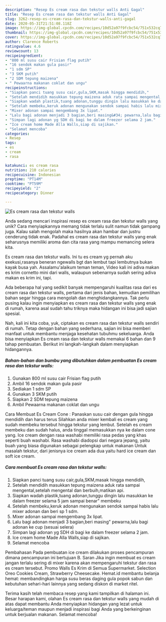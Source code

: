 ```yaml
---
description: "Resep Es cream rasa dan tekstur walls Anti Gagal"
title: "Resep Es cream rasa dan tekstur walls Anti Gagal"
slug: 3262-resep-es-cream-rasa-dan-tekstur-walls-anti-gagal
date: 2020-05-31T21:51:08.118Z
image: https://img-global.cpcdn.com/recipes/10d52a97f9fcbc54/751x532cq70/es-cream-rasa-dan-tekstur-walls-foto-resep-utama.jpg
thumbnail: https://img-global.cpcdn.com/recipes/10d52a97f9fcbc54/751x532cq70/es-cream-rasa-dan-tekstur-walls-foto-resep-utama.jpg
cover: https://img-global.cpcdn.com/recipes/10d52a97f9fcbc54/751x532cq70/es-cream-rasa-dan-tekstur-walls-foto-resep-utama.jpg
author: Clarence Roberts
ratingvalue: 4.6
reviewcount: 13
recipeingredient:
- "800 ml susu cair Frisian flag putih"
- "16 sendok makan gula pasir"
- "1 sdm SP"
- "3 SKM putih"
- "2 SDM tepung maizena"
- " Pewaarna makanan coklat dan ungu"
recipeinstructions:
- "Siapkan panci tuang susu cair,gula,SKM,masak hingga mendidih,"
- "Setelah mendidih masukkan tepung maizena aduk rata sampai mengental,setelah mengental dan berbuih,matikan api."
- "Siapkan wadah plastik,tuang adonan,tunggu dingin lalu masukkan ke dalam freezer selama 5 jam sampai benar&#34; membeku"
- "Setelah membeku,keruk adonan mengunakan sendok sampai habis lalu mixer adonan dan beri sp 1 sdm."
- "Mixer adonan sampai mengembang 3x lipat."
- "Lalu bagi adonan menjadi 3 bagian,beri masing&#34; pewarna,lalu bagi adonan ke cup (sesuai selera)"
- "Simpan lagi adonan yg SDH di bagi ke dalam freezer selama 2 jam."
- "Ice cream home Made Alla Walls,siap di sajikan."
- "Selamat mencoba"
categories:
- Resep
tags:
- es
- cream
- rasa

katakunci: es cream rasa 
nutrition: 210 calories
recipecuisine: Indonesian
preptime: "PT14M"
cooktime: "PT59M"
recipeyield: "2"
recipecategory: Dinner

---
```



![Es cream rasa dan tekstur walls](https://img-global.cpcdn.com/recipes/10d52a97f9fcbc54/751x532cq70/es-cream-rasa-dan-tekstur-walls-foto-resep-utama.jpg)

Anda sedang mencari inspirasi resep es cream rasa dan tekstur walls yang unik? Cara menyiapkannya memang tidak terlalu sulit namun tidak gampang juga. Kalau salah mengolah maka hasilnya akan hambar dan justru cenderung tidak enak. Padahal es cream rasa dan tekstur walls yang enak seharusnya memiliki aroma dan cita rasa yang mampu memancing selera kita.

Es cream rasa dan tekstur walls. Ini tu es cream yg pernah aku exekusi,rasanya beneran ngewalls bgt dan lembut tapi lembutnya bukan kayak busa yah. Assalamu&#39;alaikum teman teman, Video kali ini adiva makan es krim cornetto mini dari walls, walaupun sebenarnya sudah sering adiva makan es krim ini, tapi.

Ada beberapa hal yang sedikit banyak mempengaruhi kualitas rasa dari es cream rasa dan tekstur walls, pertama dari jenis bahan, kemudian pemilihan bahan segar hingga cara mengolah dan menghidangkannya. Tak perlu pusing kalau ingin menyiapkan es cream rasa dan tekstur walls yang enak di rumah, karena asal sudah tahu triknya maka hidangan ini bisa jadi sajian spesial.


Nah, kali ini kita coba, yuk, ciptakan es cream rasa dan tekstur walls sendiri di rumah. Tetap dengan bahan yang sederhana, sajian ini bisa memberi manfaat untuk membantu menjaga kesehatan tubuhmu sekeluarga. Anda bisa menyiapkan Es cream rasa dan tekstur walls memakai 6 bahan dan 9 tahap pembuatan. Berikut ini langkah-langkah dalam menyiapkan hidangannya.

<!--inarticleads1-->

##### Bahan-bahan dan bumbu yang dibutuhkan dalam pembuatan Es cream rasa dan tekstur walls:

1. Gunakan 800 ml susu cair Frisian flag putih
1. Ambil 16 sendok makan gula pasir
1. Sediakan 1 sdm SP
1. Gunakan 3 SKM putih
1. Siapkan 2 SDM tepung maizena
1. Ambil  Pewaarna makanan coklat dan ungu


Cara Membuat Es Cream Cone : Panaskan susu cair dengan gula hingga mendidih dan harus terus Silahkan anda mixer kembali es cream yang sudah membeku tersebut hingga tekstur yang lembut. Setelah es cream membeku dan sudah halus, anda tinggal memasukkan nya ke dalam cone yang. Ice cream dengan rasa washabi memiliki rasa pedas yang khas seperti buah washabi. Rasa washabi diadopsi dari negara jepang, yaitu buah yang biasa digunakan sebagai pelengkap untuk makanan Untuk masalah tekstur, dari jenisnya ice cream ada dua yaitu hard ice cream dan soft ice cream. 

<!--inarticleads2-->

##### Cara membuat Es cream rasa dan tekstur walls:

1. Siapkan panci tuang susu cair,gula,SKM,masak hingga mendidih,
1. Setelah mendidih masukkan tepung maizena aduk rata sampai mengental,setelah mengental dan berbuih,matikan api.
1. Siapkan wadah plastik,tuang adonan,tunggu dingin lalu masukkan ke dalam freezer selama 5 jam sampai benar&#34; membeku
1. Setelah membeku,keruk adonan mengunakan sendok sampai habis lalu mixer adonan dan beri sp 1 sdm.
1. Mixer adonan sampai mengembang 3x lipat.
1. Lalu bagi adonan menjadi 3 bagian,beri masing&#34; pewarna,lalu bagi adonan ke cup (sesuai selera)
1. Simpan lagi adonan yg SDH di bagi ke dalam freezer selama 2 jam.
1. Ice cream home Made Alla Walls,siap di sajikan.
1. Selamat mencoba


Pembahasan Pada pembuatan ice cream dilakukan proses pencampuran dimana pencampuran ini bertujuan B. Saran Jika ingin membuat es cream jangan terlalu sering di mixer karena akan mempengaruhi tekstur dan rasa es cream tersebut. Promo Walls Es Krim di Semua Supermarket. Selection Oreo Cookies Cream, Strawberry Cheesecake. Hemat.id membantu belanja hemat: membandingkan harga susu beras daging gula popok sabun dan kebutuhan sehari-hari lainnya yang sedang diskon di market ritel. 

Terima kasih telah membaca resep yang kami tampilkan di halaman ini. Besar harapan kami, olahan Es cream rasa dan tekstur walls yang mudah di atas dapat membantu Anda menyiapkan hidangan yang lezat untuk keluarga/teman maupun menjadi inspirasi bagi Anda yang berkeinginan untuk berjualan makanan. Selamat mencoba!
